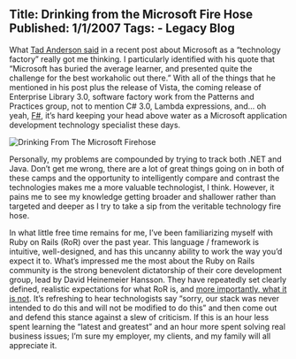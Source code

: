 Title: Drinking from the Microsoft Fire Hose
Published: 1/1/2007
Tags:
    - Legacy Blog
---
What [Tad Anderson said](https://realworldsa.blogspot.com/2006/12/microsoft-has-become-abstraction.html) in a recent post about Microsoft as a “technology factory” really got me thinking. I particularly identified with his quote that “Microsoft has buried the average learner, and presented quite the challenge for the best workaholic out there.” With all of the things that he mentioned in his post plus the release of Vista, the coming release of Enterprise Library 3.0, software factory work from the Patterns and Practices group, not to mention C# 3.0, Lambda expressions, and… oh yeah, [F#](https://www.microsoft.com/en-us/research/project/f-at-microsoft-research/?from=http%3A%2F%2Fresearch.microsoft.com%2Fen-us%2Fum%2Fcambridge%2Fprojects%2Ffsharp%2Fdefault.aspx), it’s hard keeping your head above water as a Microsoft application development technology specialist these days.

![Drinking From The Microsoft Firehose](http://s3.beckshome.com/20070101-Drinking-From-The-Microsoft-Firehose.png)

Personally, my problems are compounded by trying to track both .NET and Java. Don’t get me wrong, there are a lot of great things going on in both of these camps and the opportunity to intelligently compare and contrast the technologies makes me a more valuable technologist, I think. However, it pains me to see my knowledge getting broader and shallower rather than targeted and deeper as I try to take a sip from the veritable technology fire hose.

In what little free time remains for me, I’ve been familiarizing myself with Ruby on Rails (RoR) over the past year. This language / framework is intuitive, well-designed, and has this uncanny ability to work the way you’d expect it to. What’s impressed me the most about the Ruby on Rails community is the strong benevolent dictatorship of their core development group, lead by David Heinemeier Hansson. They have repeatedly set clearly defined, realistic expectations for what RoR is, and [more importantly, what it is not](https://www.martinfowler.com/bliki/EnterpriseRails.html). It’s refreshing to hear technologists say “sorry, our stack was never intended to do this and will not be modified to do this” and then come out and defend this stance against a slew of criticism. If this is an hour less spent learning the “latest and greatest” and an hour more spent solving real business issues; I’m sure my employer, my clients, and my family will all appreciate it.
